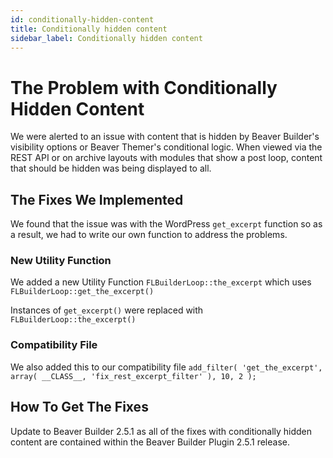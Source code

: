 ```yaml
---
id: conditionally-hidden-content
title: Conditionally hidden content
sidebar_label: Conditionally hidden content
---
```


# The Problem with Conditionally Hidden Content
We were alerted to an issue with content that is hidden by Beaver Builder's visibility options or Beaver Themer's conditional logic. When viewed via the REST API or on archive layouts with modules that show a post loop, content that should be hidden was being displayed to all.

## The Fixes We Implemented

We found that the issue was with the WordPress `get_excerpt` function so as a result, we had to write our own function to address the problems.

### New Utility Function

We added a new Utility Function `FLBuilderLoop::the_excerpt` which uses `FLBuilderLoop::get_the_excerpt()`

Instances of `get_excerpt()` were replaced with `FLBuilderLoop::the_excerpt()`

### Compatibility File
We also added this to our compatibility file
`add_filter( 'get_the_excerpt', array( __CLASS__, 'fix_rest_excerpt_filter' ), 10, 2 );`

## How To Get The Fixes
Update to Beaver Builder 2.5.1 as all of the fixes with conditionally hidden content are contained within the Beaver Builder Plugin 2.5.1 release.
